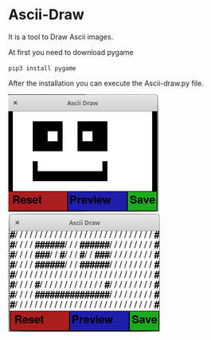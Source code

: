 # Ascii-Draw
It is a tool to Draw Ascii images.
 
At first you need to download pygame

`pip3 install pygame`

After the installation you can execute the Ascii-draw.py file.

![alt text](https://github.com/Mice0x/Ascii-Draw/blob/master/Window1.png)
![alt text](https://github.com/Mice0x/Ascii-Draw/blob/master/Window2.png)
